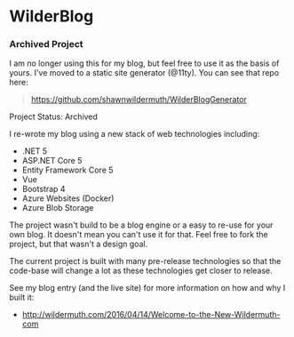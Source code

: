 # WilderBlog

### **Archived Project**

I am no longer using this for my blog, but feel free to use it as the basis of yours. I've moved to a static site generator (@11ty). You can see that repo here:

> https://github.com/shawnwildermuth/WilderBlogGenerator

Project Status: Archived

I re-wrote my blog using a new stack of web technologies including:

 - .NET 5
 - ASP.NET Core 5
 - Entity Framework Core 5
 - Vue
 - Bootstrap 4 
 - Azure Websites (Docker)
 - Azure Blob Storage
 
The project wasn't build to be a blog engine or a easy to re-use for your own blog. It doesn't mean you can't use it for that. Feel free to fork the project, but that wasn't a design goal. 

The current project is built with many pre-release technologies so that the code-base will change a lot as these technologies get closer to release. 

See my blog entry (and the live site) for more information on how and why I built it:

- http://wildermuth.com/2016/04/14/Welcome-to-the-New-Wildermuth-com



